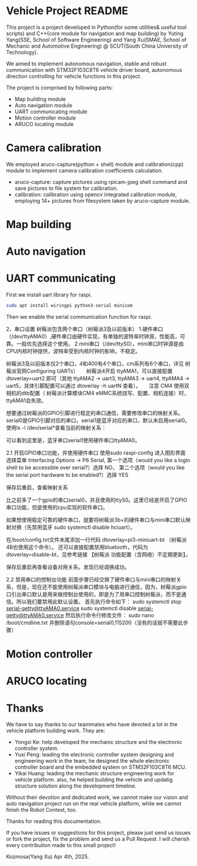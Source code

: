 # Vehicle Project README

This project is a project developed in Python(for some utilities& useful tool scripts) and C++(core module for navigation and map building) by Yuting Yang(SSE, School of Software Engineering) and Yang Xu(SMAE, School of Mechanic and Automotive Engineering) @ SCUT(South China University of Technology).

We aimed to implement autonomous navigation, stable and robust communication with STM32F103C8T6 vehicle driver board, autonomous direction controlling for vehicle functions in this project.

The project is comprised by following parts:
- Map building module
- Auto navigation module
- UART communicating module
- Motion controller module
- ARUCO locating module

# Camera calibration

We employed aruco-capture(python + shell) module and calibration(cpp) module to implement camera calibration coefficients calculation.

- aruco-capture: capture pictures using rpicam-jpeg shell command and save pictures to file system for calibration. 
- calibration: calibration using opencv integrated calibration module, employing 14+ pictures from filesystem taken by aruco-capture module.

# Map building

# Auto navigation

# UART communicating

First we install uart library for raspi.
```bash
sudo apt install wiringpi python3-serial minicom
```

Then we enable the serial communication function for raspi.

2、串口设置
树莓派包含两个串口（树莓派3及以前版本）
1.硬件串口（/dev/ttyAMA0）,硬件串口由硬件实现，有单独的波特率时钟源，性能高，可靠。一般优先选择这个使用。
2.mini串口（/dev/ttyS0），mini串口时钟源是由CPU内核时钟提供，波特率受到内核时钟的影响，不稳定。

树莓派3及以前版本仅2个串口，4和400有4个串口，cm系列有6个串口，详见 树莓派官网Configuring UARTs）
　
树莓派4开启 ttyAMA1，可以直接配置 dtoverlay=uart2 即可（其他 ttyAMA2 -> uart3, ttyAMA3 -> uart4, ttyAMA4 -> uart5，具体引脚配置可以通过 dtoverlay -h uartN 查看）。
　
注意 CM4 使用双相机的dtb配置（ 树莓派计算模块CM4 eMMC系统烧写、配置、相机连接）时，ttyAMA1会失效。

想要通过树莓派的GPIO引脚进行稳定的串口通信，需要修改串口的映射关系。
serial0是GPIO引脚对应的串口，serial1是蓝牙对应的串口，默认未启用serial0。使用ls -l /dev/serial*查看当前的映射关系：

可以看到这里是，蓝牙串口serial1使用硬件串口ttyAMA0。

2.1 开启GPIO串口功能，并使用硬件串口
使用sudo raspi-config 进入图形界面
选择菜单 Interfacing Options -> P6 Serial,
第一个选项（would you like a login shell to be accessible over serial?）选择 NO，
第二个选项（would you like the serial port hardware to be enabled?）选择 YES

保存后重启，查看映射关系

比之前多了一个gpio的串口serial0，并且使用的ttyS0。这里已经是开启了GPIO串口功能，但是使用的cpu实现的软件串口。

如果想使用稳定可靠的硬件串口，就要将树莓派3b+的硬件串口与mini串口默认映射对换（先禁用蓝牙 sudo systemctl disable hciuart）。

在/boot/config.txt文件末尾添加一行代码 dtoverlay=pi3-miniuart-bt （树莓派4B也使用这个命令）。 还可以直接配置禁用bluetooth，代码为 dtoverlay=disable-bt，见参考链接 【树莓派 功能配置（含网络）不定期更新】。

保存后重启再查看设备对用关系，发现已经调换成功。


2.2 禁用串口的控制台功能
前面步骤已经交换了硬件串口与mini串口的映射关系，但是，现在还不能使用树莓派串口模块与电脑进行通信，因为，树莓派gpio口引出串口默认是用来做控制台使用的，即是为了用串口控制树莓派，而不是通信。所以我们要禁用此默认设置。
首先执行命令如下：
sudo systemctl stop serial-getty@ttyAMA0.service
sudo systemctl disable serial-getty@ttyAMA0.service
然后执行命令行修改文件：
sudo nano /boot/cmdline.txt
并删除语句console=serial0,115200（没有的话就不需要此步骤）

# Motion controller

# ARUCO locating

# Thanks

We have to say thanks to our teammates who have devoted a lot in the vehicle platform building work. They are:
- Yongxi Ke: help developed the mechanic structure and the electronic controller system.
- Yuxi Peng: leading the electronic controller system designing and engineering work in the team, he designed the whole electronic controller board and the embedded system on STM32F103C8T6 MCU.
- Yikai Huang: leading the mechanic structure engineering work for vehicle platform. also, he helped building the vehicle and updatig structure solution along the development timeline.

Without their devotion and dedicated work, we cannot make our vision and auto navigation project run on the real vehicle platform, while we cannot finish the Robot Contest, too.

Thanks for reading this documentation.

If you have issues or suggestions for this project, please just send us issues or fork the project, fix the problem and send us a Pull Request. I will cherish every contribution made to this small project!

Kozmosa(Yang Xu)
Apr 4th, 2025.